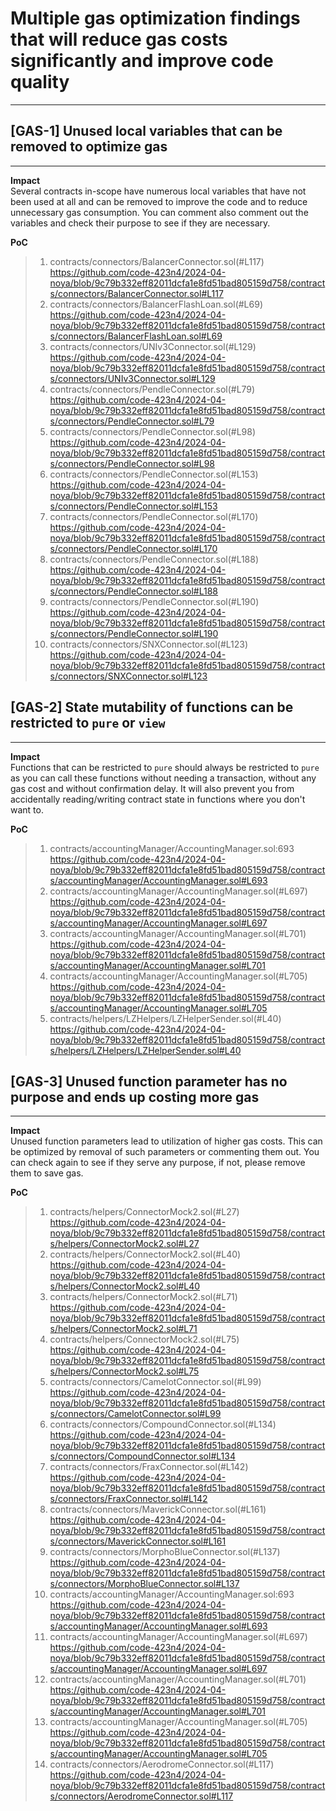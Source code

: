 # **Multiple gas optimization findings that will reduce gas costs significantly and improve code quality**   
------
  

## [GAS-1] Unused local variables that can be removed to optimize gas  
------
  
**Impact**  
Several contracts in-scope have numerous local variables that have not been used at all and can be removed to improve the code and to reduce unnecessary gas consumption. You can comment also comment out the variables and check their purpose to see if they are necessary.  
  
**PoC**  
>1. contracts/connectors/BalancerConnector.sol(#L117)  
>https://github.com/code-423n4/2024-04-noya/blob/9c79b332eff82011dcfa1e8fd51bad805159d758/contracts/connectors/BalancerConnector.sol#L117   
>2. contracts/connectors/BalancerFlashLoan.sol(#L69)  
>https://github.com/code-423n4/2024-04-noya/blob/9c79b332eff82011dcfa1e8fd51bad805159d758/contracts/connectors/BalancerFlashLoan.sol#L69  
>3. contracts/connectors/UNIv3Connector.sol(#L129)  
>https://github.com/code-423n4/2024-04-noya/blob/9c79b332eff82011dcfa1e8fd51bad805159d758/contracts/connectors/UNIv3Connector.sol#L129  
>4. contracts/connectors/PendleConnector.sol(#L79)  
>https://github.com/code-423n4/2024-04-noya/blob/9c79b332eff82011dcfa1e8fd51bad805159d758/contracts/connectors/PendleConnector.sol#L79  
>5. contracts/connectors/PendleConnector.sol(#L98)  
>https://github.com/code-423n4/2024-04-noya/blob/9c79b332eff82011dcfa1e8fd51bad805159d758/contracts/connectors/PendleConnector.sol#L98  
>6. contracts/connectors/PendleConnector.sol(#L153)  
>https://github.com/code-423n4/2024-04-noya/blob/9c79b332eff82011dcfa1e8fd51bad805159d758/contracts/connectors/PendleConnector.sol#L153  
>7. contracts/connectors/PendleConnector.sol(#L170)    
>https://github.com/code-423n4/2024-04-noya/blob/9c79b332eff82011dcfa1e8fd51bad805159d758/contracts/connectors/PendleConnector.sol#L170  
>8. contracts/connectors/PendleConnector.sol(#L188)  
>https://github.com/code-423n4/2024-04-noya/blob/9c79b332eff82011dcfa1e8fd51bad805159d758/contracts/connectors/PendleConnector.sol#L188  
>9. contracts/connectors/PendleConnector.sol(#L190)    
>https://github.com/code-423n4/2024-04-noya/blob/9c79b332eff82011dcfa1e8fd51bad805159d758/contracts/connectors/PendleConnector.sol#L190  
>10. contracts/connectors/SNXConnector.sol(#L123)  
>https://github.com/code-423n4/2024-04-noya/blob/9c79b332eff82011dcfa1e8fd51bad805159d758/contracts/connectors/SNXConnector.sol#L123  
  
  
## [GAS-2] State mutability of functions can be restricted to `pure` or `view`  
------  
  
**Impact**  
Functions that can be restricted to `pure` should always be restricted to `pure` as you can call these functions without needing a transaction, without any gas cost and without confirmation delay. It will also prevent you from accidentally reading/writing contract state in functions where you don't want to.  
  
**PoC**  
>1. contracts/accountingManager/AccountingManager.sol:693  
>https://github.com/code-423n4/2024-04-noya/blob/9c79b332eff82011dcfa1e8fd51bad805159d758/contracts/accountingManager/AccountingManager.sol#L693  
>2. contracts/accountingManager/AccountingManager.sol(#L697)  
>https://github.com/code-423n4/2024-04-noya/blob/9c79b332eff82011dcfa1e8fd51bad805159d758/contracts/accountingManager/AccountingManager.sol#L697  
>3. contracts/accountingManager/AccountingManager.sol(#L701)  
>https://github.com/code-423n4/2024-04-noya/blob/9c79b332eff82011dcfa1e8fd51bad805159d758/contracts/accountingManager/AccountingManager.sol#L701  
>4. contracts/accountingManager/AccountingManager.sol(#L705)  
>https://github.com/code-423n4/2024-04-noya/blob/9c79b332eff82011dcfa1e8fd51bad805159d758/contracts/accountingManager/AccountingManager.sol#L705   
>5. contracts/helpers/LZHelpers/LZHelperSender.sol(#L40)  
>https://github.com/code-423n4/2024-04-noya/blob/9c79b332eff82011dcfa1e8fd51bad805159d758/contracts/helpers/LZHelpers/LZHelperSender.sol#L40  
  
  
## [GAS-3] Unused function parameter has no purpose and ends up costing more gas  
------
  
**Impact**  
Unused function parameters lead to utilization of higher gas costs. This can be optimized by removal of such parameters or commenting them out. You can check again to see if they serve any purpose, if not, please remove them to save gas.  
  
**PoC**  
>1. contracts/helpers/ConnectorMock2.sol(#L27)  
>https://github.com/code-423n4/2024-04-noya/blob/9c79b332eff82011dcfa1e8fd51bad805159d758/contracts/helpers/ConnectorMock2.sol#L27  
>2. contracts/helpers/ConnectorMock2.sol(#L40)  
>https://github.com/code-423n4/2024-04-noya/blob/9c79b332eff82011dcfa1e8fd51bad805159d758/contracts/helpers/ConnectorMock2.sol#L40  
>3. contracts/helpers/ConnectorMock2.sol(#L71)  
>https://github.com/code-423n4/2024-04-noya/blob/9c79b332eff82011dcfa1e8fd51bad805159d758/contracts/helpers/ConnectorMock2.sol#L71  
>4. contracts/helpers/ConnectorMock2.sol(#L75)  
>https://github.com/code-423n4/2024-04-noya/blob/9c79b332eff82011dcfa1e8fd51bad805159d758/contracts/helpers/ConnectorMock2.sol#L75  
>5. contracts/connectors/CamelotConnector.sol(#L99)  
>https://github.com/code-423n4/2024-04-noya/blob/9c79b332eff82011dcfa1e8fd51bad805159d758/contracts/connectors/CamelotConnector.sol#L99  
>6. contracts/connectors/CompoundConnector.sol(#L134)  
>https://github.com/code-423n4/2024-04-noya/blob/9c79b332eff82011dcfa1e8fd51bad805159d758/contracts/connectors/CompoundConnector.sol#L134  
>7. contracts/connectors/FraxConnector.sol(#L142)  
>https://github.com/code-423n4/2024-04-noya/blob/9c79b332eff82011dcfa1e8fd51bad805159d758/contracts/connectors/FraxConnector.sol#L142  
>8. contracts/connectors/MaverickConnector.sol(#L161)  
>https://github.com/code-423n4/2024-04-noya/blob/9c79b332eff82011dcfa1e8fd51bad805159d758/contracts/connectors/MaverickConnector.sol#L161  
>9. contracts/connectors/MorphoBlueConnector.sol(#L137)  
>https://github.com/code-423n4/2024-04-noya/blob/9c79b332eff82011dcfa1e8fd51bad805159d758/contracts/connectors/MorphoBlueConnector.sol#L137  
>10. contracts/accountingManager/AccountingManager.sol:693  
>https://github.com/code-423n4/2024-04-noya/blob/9c79b332eff82011dcfa1e8fd51bad805159d758/contracts/accountingManager/AccountingManager.sol#L693  
>11. contracts/accountingManager/AccountingManager.sol(#L697)  
>https://github.com/code-423n4/2024-04-noya/blob/9c79b332eff82011dcfa1e8fd51bad805159d758/contracts/accountingManager/AccountingManager.sol#L697  
>12. contracts/accountingManager/AccountingManager.sol(#L701)  
>https://github.com/code-423n4/2024-04-noya/blob/9c79b332eff82011dcfa1e8fd51bad805159d758/contracts/accountingManager/AccountingManager.sol#L701  
>13. contracts/accountingManager/AccountingManager.sol(#L705)  
>https://github.com/code-423n4/2024-04-noya/blob/9c79b332eff82011dcfa1e8fd51bad805159d758/contracts/accountingManager/AccountingManager.sol#L705  
>14. contracts/connectors/AerodromeConnector.sol(#L117)  
>https://github.com/code-423n4/2024-04-noya/blob/9c79b332eff82011dcfa1e8fd51bad805159d758/contracts/connectors/AerodromeConnector.sol#L117  